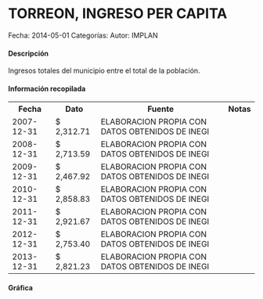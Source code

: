 TORREON, INGRESO PER CAPITA
=====

Fecha: 2014-05-01
Categorías: 
Autor: IMPLAN

#### Descripción

Ingresos totales del municipio entre el total de la población.

#### Información recopilada

<table class="table table-hover table-bordered">
  <tr><th>Fecha</th><th>Dato</th><th>Fuente</th><th>Notas</th></tr>
  <tr><td>2007-12-31</td><td>$ 2,312.71</td><td>ELABORACION PROPIA CON DATOS OBTENIDOS DE INEGI</td><td></td></tr>
  <tr><td>2008-12-31</td><td>$ 2,713.59</td><td>ELABORACION PROPIA CON DATOS OBTENIDOS DE INEGI</td><td></td></tr>
  <tr><td>2009-12-31</td><td>$ 2,467.92</td><td>ELABORACION PROPIA CON DATOS OBTENIDOS DE INEGI</td><td></td></tr>
  <tr><td>2010-12-31</td><td>$ 2,858.83</td><td>ELABORACION PROPIA CON DATOS OBTENIDOS DE INEGI</td><td></td></tr>
  <tr><td>2011-12-31</td><td>$ 2,921.67</td><td>ELABORACION PROPIA CON DATOS OBTENIDOS DE INEGI</td><td></td></tr>
  <tr><td>2012-12-31</td><td>$ 2,753.40</td><td>ELABORACION PROPIA CON DATOS OBTENIDOS DE INEGI</td><td></td></tr>
  <tr><td>2013-12-31</td><td>$ 2,821.23</td><td>ELABORACION PROPIA CON DATOS OBTENIDOS DE INEGI</td><td></td></tr>
</table>

#### Gráfica

<div id="Morrisaavkfkzk" class="grafica"></div>
  <!-- JAVASCRIPT DE LA GRAFICA EN Morrisaavkfkzk -->
  <script>
  new Morris.Bar({
    element: 'Morrisaavkfkzk',
    data: [
      { fecha: '2007-12-31', dato: 2312.71 },
      { fecha: '2008-12-31', dato: 2713.59 },
      { fecha: '2009-12-31', dato: 2467.92 },
      { fecha: '2010-12-31', dato: 2858.83 },
      { fecha: '2011-12-31', dato: 2921.67 },
      { fecha: '2012-12-31', dato: 2753.40 },
      { fecha: '2013-12-31', dato: 2821.23 }
    ],
    xkey: 'fecha',
    ykeys: ['dato'],
    labels: ['Dato']
  });
  </script>
